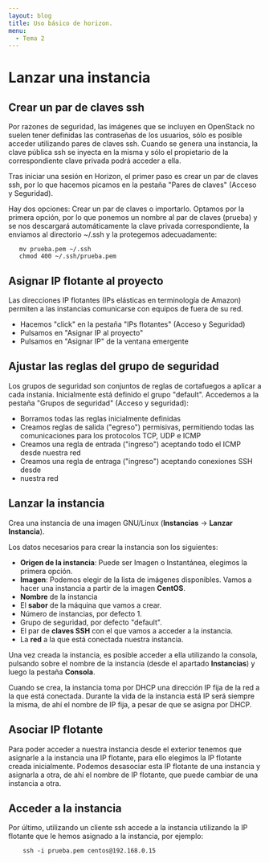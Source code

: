 ```yaml
---
layout: blog
title: Uso básico de horizon.
menu:
  - Tema 2
---
```

# Lanzar una instancia

## Crear un par de claves ssh
      
Por razones de seguridad, las imágenes que se incluyen en OpenStack no
suelen tener definidas las contraseñas de los usuarios, sólo es posible
acceder utilizando pares de claves ssh. Cuando se genera una instancia, la
clave pública ssh se inyecta en la misma y sólo el propietario de la
correspondiente clave privada podrá acceder a ella.

Tras iniciar una sesión en Horizon, el primer paso es crear un par de claves
ssh, por lo que hacemos picamos en la pestaña "Pares de claves" (Acceso y
Seguridad).

Hay dos opciones: Crear un par de claves o importarlo. Optamos por la primera
opción, por lo que ponemos un nombre al par de claves (prueba) y se nos
descargará automáticamente la clave privada correspondiente, la enviamos al
directorio ~/.ssh y la protegemos adecuadamente:

       mv prueba.pem ~/.ssh
       chmod 400 ~/.ssh/prueba.pem

## Asignar IP flotante al proyecto

Las direcciones IP flotantes (IPs elásticas en terminología de Amazon) permiten
a las instancias comunicarse con equipos de fuera de su red.

* Hacemos "click" en la pestaña "IPs flotantes" (Acceso y Seguridad)
* Pulsamos en "Asignar IP al proyecto"
* Pulsamos en "Asignar IP" de la ventana emergente

## Ajustar las reglas del grupo de seguridad

Los grupos de seguridad son conjuntos de reglas de cortafuegos a aplicar a cada
instania. Inicialmente está definido el grupo "default". Accedemos a la pestaña
"Grupos de seguridad" (Acceso y seguridad):

* Borramos todas las reglas inicialmente definidas
* Creamos reglas de salida ("egreso") permisivas, permitiendo todas las
  comunicaciones para los protocolos TCP, UDP e ICMP
* Creamos una regla de entrada ("ingreso") aceptando todo el ICMP desde nuestra
  red
* Creamos una regla de entraga ("ingreso") aceptando conexiones SSH desde
* nuestra red

## Lanzar la instancia

Crea una instancia de una imagen GNU/Linux (**Instancias** -> **Lanzar Instancia**).

Los datos necesarios para crear la instancia son los siguientes:
    
* **Origen de la instancia**: Puede ser Imagen o Instantánea, elegimos la
  primera opción. 
* **Imagen**: Podemos elegir de la lista de imágenes disponibles. Vamos a hacer
  una instancia a partir de la imagen **CentOS**. 
* **Nombre** de la instancia
* El **sabor** de la máquina que vamos a crear.
* Número de instancias, por defecto 1.
* Grupo de seguridad, por defecto "default".
* El par de **claves SSH** con el que vamos a acceder a la instancia.
* La **red** a la que está conectada nuestra instancia.

Una vez creada la instancia, es posible acceder a ella utilizando la consola,
pulsando sobre el nombre de la instancia (desde el apartado **Instancias**) y
luego la pestaña **Consola**. 

Cuando se crea, la instancia toma por DHCP una dirección IP fija de la red a la
que está conectada. Durante la vida de la instancia está IP será siempre la
misma, de ahí el nombre de IP fija, a pesar de que se asigna por DHCP.

## Asociar IP flotante

Para poder acceder a nuestra instancia desde el exterior tenemos que asignarle a
la instancia una IP flotante, para ello elegimos la IP flotante creada
inicialmente. Podemos desasociar esta IP flotante de una instancia y asignarla a
otra, de ahí el nombre de IP flotante, que puede cambiar de una instancia a
otra.

## Acceder a la instancia

Por último, utilizando un cliente ssh accede a la instancia utilizando la IP
flotante que le hemos asignado a la instancia, por ejemplo:

        ssh -i prueba.pem centos@192.168.0.15
